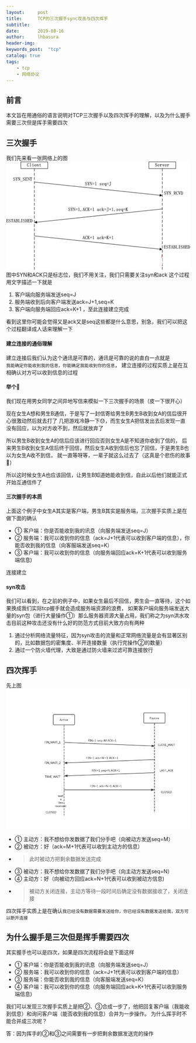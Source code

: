 ```yaml
---  
layout:     post
title:      TCP的三次握手sync攻击与四次挥手
subtitle:   
date:       2019-08-16
author:     lhbasura
header-img: 
keywords_post:  "tcp"
catalog: true
tags:
    - tcp
    - 网络协议  
--- 
```

## 前言  
本文旨在用通俗的语言说明对TCP三次握手以及四次挥手的理解，以及为什么握手需要三次但是挥手需要四次
## 三次握手  
我们先来看一张网络上的图
![三次握手](/img/tcp_connect.png)
图中SYN和ACK只是标志位，我们不用关注，我们只需要关注syn和ack
这个过程用文字描述一下就是  
1. 客户端向服务端发送seq=J  
2. 服务端收到后向客户端发送ack=J+1,seq=K
3. 客户端向服务端回应ack=K+1 ，至此连接建立完成

看到这里你可能会觉得又是ack又是seq这些都是什么意思，别急，我们可以把这个过程翻译成人话来理解一下  

#### 建立连接的通俗理解  
建立连接后我们认为这个通讯是可靠的，通讯是可靠的说的直白一点就是  
`我能确定你能收到我的信息，你能确定我能收到你的信息`，
建立连接的过程实质上是在互相确认对方可以收到信息的过程

#### 举个🌰
我们现在用男女同学之间异地写信来模拟一下三次握手的场景（皮一下很开心） 
 
现在女生A想和男生B通信，于是写了一封信寄给男生B男生B收到女A的信后很开心很激动然后就去打了
几把游戏冷静一下😓，而生女生A把信发出去后发现一直没有回应，以为对方收不到，然后就放弃了 

所以男生B收到女生A的信后应该进行回应否则女生A是不知道你收到了信的，
后来男生B收到女生A信后终于回信，然后女生A收到信后也忘了回信，于是男生B也以为女生A收不到信，
就一直等呀等，一辈子就这么过去了（这真是个悲伤的故事🤦‍） 

所以这时候女生A也应该回信，让男生B知道她能收到信，自此以后他们就能正式开始互通信件了

#### 三次握手的本质
上面这个例子中女生A其实是客户端，男生B其实是服务端，三次握手实质上是在做下面的确认  
* ① 客户端：你是否能收到我的讯息（向服务端发送seq=J）
* ② 服务端：我可以收到你的信息（ack=J+1代表可以收到客户端的信息），你能否收到我的信息（向客服端发送seq=K）
* ③ 客户端：我可以收到你的信息（向服务端回应ack=K+1代表可以收到服务端信息)

连接建立

#### syn攻击
我们可以看到，在之前的例子中，如果女生最后不回信，男生会一直等待，这个如果换成我们实际tcp握手就会造成服务端资源的浪费，
如果客户端向服务端发送大量的syn包（进行大量操作①）那么服务器资源大量占用，我们称之为syn洪水攻击目前这种攻击还没有什么好的防范方式目前大致方向有两种
1. 通过分析网络流量特征，因为syn攻击的流量和正常网络流量是会有显著区别的，比如数据包的密集度、半开连接数量（执行完操作②的数量）
2. 通过一个防火墙代理，大致是通过防火墙来过滤可靠连接放行
   
## 四次挥手  
先上图
![四次挥手](/img/tcp_disconnect.png)

* ① 主动方：我不想给你发数据了我们分手吧（向被动方发送seq=M）
* ② 被动方：好（ack=M+1代表可以收到主动方的信息）
* > 此时被动方把剩余数据发送完成
* ③ 被动方：我不想给你发数据了我们分手吧（向主动方发送seq=N）
* ④ 主动方：好（向被动方回应ack=N+1代表可以收到被动方信息) 
* >被动方关闭连接，主动方等待一段时间后确定没有数据接收了，关闭连接


四次挥手实质上是在确认`我已经没有数据需要发送给你，你已经没有数据发送给我，双方可以断开连接`

## 为什么握手是三次但是挥手需要四次  
其实握手也可以是四次，如果是四次流程将会是下面这样  
* ① 客户端：你是否能收到我的讯息（向服务端发送seq=J）
* ② 服务端：我可以收到你的信息（ack=J+1代表可以收到客户端的信息）
* ③ 服务端：你能否收到我的信息（向客服端发送seq=K）
* ④ 客户端：我可以收到你的信息（向服务端回应ack=K+1代表可以收到服务端信息)  
  
我们可以发现三次握手实质上是把②、③合成一步了，他把回复客户端（我能收到信息）和询问客户端（能否收到我的信息）合并为一步操作。
为什么挥手时不能合并成三次呢？

答：因为挥手的②和③之间需要有一步把剩余数据发送完的操作


